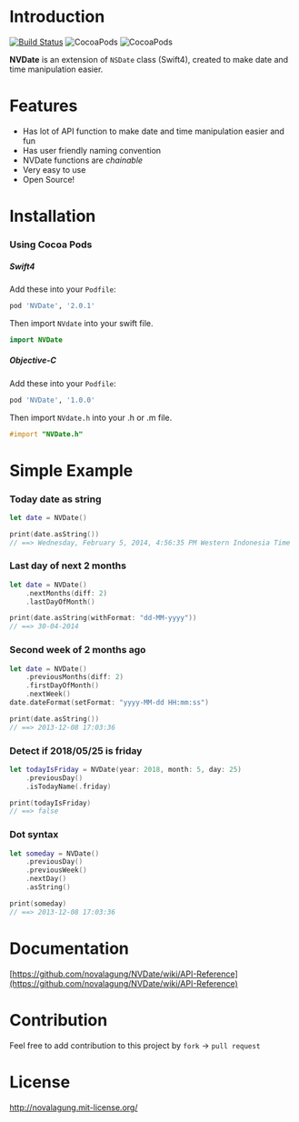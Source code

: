 Introduction
======

[![Build Status](https://travis-ci.org/novalagung/nvdate.svg?branch=master)](https://travis-ci.org/novalagung/nvdate)
![CocoaPods](https://img.shields.io/cocoapods/v/NVDate.svg)
![CocoaPods](https://img.shields.io/cocoapods/dt/NVDate.svg)


__NVDate__ is an extension of `NSDate` class (Swift4), created to make date and time manipulation easier.

Features
======

* Has lot of API function to make date and time manipulation easier and fun
* Has user friendly naming convention
* NVDate functions are _chainable_
* Very easy to use
* Open Source!

Installation
======

### Using Cocoa Pods

##### Swift4

Add these into your `Podfile`:

```ruby
pod 'NVDate', '2.0.1'
```

Then import `NVdate` into your swift file.

```swift
import NVDate
```

##### Objective-C

Add these into your `Podfile`:

```ruby
pod 'NVDate', '1.0.0'
```

Then import `NVdate.h` into your .h or .m file.

```objectivec
#import "NVDate.h"
```

Simple Example
======
    
### Today date as string

```swift
let date = NVDate()

print(date.asString())
// ==> Wednesday, February 5, 2014, 4:56:35 PM Western Indonesia Time
```

### Last day of next 2 months

```swift
let date = NVDate()
    .nextMonths(diff: 2)
    .lastDayOfMonth()

print(date.asString(withFormat: "dd-MM-yyyy"))
// ==> 30-04-2014
```

### Second week of 2 months ago

```swift
let date = NVDate()
    .previousMonths(diff: 2)
    .firstDayOfMonth()
    .nextWeek()
date.dateFormat(setFormat: "yyyy-MM-dd HH:mm:ss")

print(date.asString())
// ==> 2013-12-08 17:03:36
```

### Detect if 2018/05/25 is friday

```swift
let todayIsFriday = NVDate(year: 2018, month: 5, day: 25)
    .previousDay()
    .isTodayName(.friday)

print(todayIsFriday)
// ==> false
```

### Dot syntax

```swift
let someday = NVDate()
    .previousDay()
    .previousWeek()
    .nextDay()
    .asString()

print(someday)
// ==> 2013-12-08 17:03:36
```

Documentation
======

[https://github.com/novalagung/NVDate/wiki/API-Reference](https://github.com/novalagung/NVDate/wiki/API-Reference)


Contribution
======

Feel free to add contribution to this project by `fork` -> `pull request`


License
======

http://novalagung.mit-license.org/
